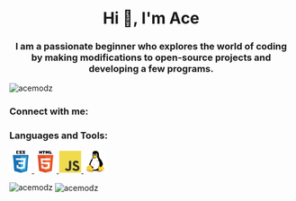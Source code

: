 <h1 align="center">Hi 👋, I'm Ace</h1>
<h3 align="center">I am a passionate beginner who explores the world of coding by making modifications to open-source projects and developing a few programs.</h3>

<p align="left"> <img src="https://komarev.com/ghpvc/?username=acemodz&label=Profile%20views&color=0e75b6&style=flat" alt="acemodz" /> </p>

<h3 align="left">Connect with me:</h3>
<p align="left">
</p>

<h3 align="left">Languages and Tools:</h3>
<p align="left"> <a href="https://www.w3schools.com/css/" target="_blank" rel="noreferrer"> <img src="https://raw.githubusercontent.com/devicons/devicon/master/icons/css3/css3-original-wordmark.svg" alt="css3" width="40" height="40"/> </a> <a href="https://www.w3.org/html/" target="_blank" rel="noreferrer"> <img src="https://raw.githubusercontent.com/devicons/devicon/master/icons/html5/html5-original-wordmark.svg" alt="html5" width="40" height="40"/> </a> <a href="https://developer.mozilla.org/en-US/docs/Web/JavaScript" target="_blank" rel="noreferrer"> <img src="https://raw.githubusercontent.com/devicons/devicon/master/icons/javascript/javascript-original.svg" alt="javascript" width="40" height="40"/> </a> <a href="https://www.linux.org/" target="_blank" rel="noreferrer"> <img src="https://raw.githubusercontent.com/devicons/devicon/master/icons/linux/linux-original.svg" alt="linux" width="40" height="40"/> </a> </p>

<p><img align="left" src="https://github-readme-stats.vercel.app/api/top-langs?username=acemodz&show_icons=true&locale=en&layout=compact" alt="acemodz" /></p>

<p>&nbsp;<img align="center" src="https://github-readme-stats.vercel.app/api?username=acemodz&show_icons=true&locale=en" alt="acemodz" /></p>
